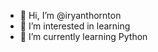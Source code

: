 - 👋 Hi, I’m @iryanthornton
- 👀 I’m interested in learning
- 🌱 I’m currently learning Python
<!---
iryanthornton/iryanthornton is a ✨ special ✨ repository because its `README.md` (this file) appears on your GitHub profile.
You can click the Preview link to take a look at your changes.
--->
